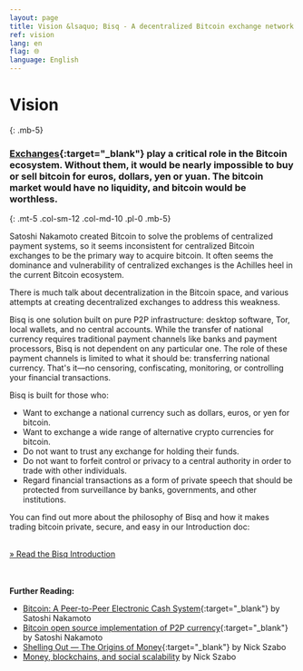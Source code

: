 ```yaml
---
layout: page
title: Vision &lsaquo; Bisq - A decentralized Bitcoin exchange network
ref: vision
lang: en
flag: 🌐
language: English
---
```

# Vision
{: .mb-5}

### [Exchanges](https://en.wikipedia.org/wiki/Bitcoin_exchange#List_of_Bitcoin_Exchanges){:target="_blank"} play a critical role in the Bitcoin ecosystem. Without them, it would be nearly impossible to buy or sell bitcoin for euros, dollars, yen or yuan. The bitcoin market would have no liquidity, and bitcoin would be worthless.
{: .mt-5 .col-sm-12 .col-md-10 .pl-0 .mb-5}



<div class="row mb-sm-4 mb-md-0 col-sm-12 col-md-8">

<p>Satoshi Nakamoto created Bitcoin to solve the problems of centralized payment systems, so it seems inconsistent for centralized Bitcoin exchanges to be the primary way to acquire bitcoin. It often seems the dominance and vulnerability of centralized exchanges is the Achilles heel in the current Bitcoin ecosystem.</p>

<p>There is much talk about decentralization in the Bitcoin space, and various attempts at creating decentralized exchanges to address this weakness.</p>

<p>Bisq is one solution built on pure P2P infrastructure: desktop software, Tor, local wallets, and no central accounts. While the transfer of national currency requires traditional payment channels like banks and payment processors, Bisq is not dependent on any particular one. The role of these payment channels is limited to what it should be: transferring national currency. That's it—no censoring, confiscating, monitoring, or controlling your financial transactions.</p>

<p>Bisq is built for those who:</p>

<ul>
  <li>Want to exchange a national currency such as dollars, euros, or yen for bitcoin.</li>
  <li>Want to exchange a wide range of alternative crypto currencies for bitcoin.</li>
  <li>Do not want to trust any exchange for holding their funds.</li>
  <li>Do not want to forfeit control or privacy to a central authority in order to trade with other individuals.</li>
  <li>Regard financial transactions as a form of private speech that should be protected from surveillance by banks, governments, and other institutions.</li>
</ul>

<p>You can find out more about the philosophy of Bisq and how it makes trading bitcoin private, secure, and easy in our Introduction doc:</p>

<p><br>
<a href="https://docs.bisq.network/intro.html" target="_blank" rel="noopener">» Read the Bisq Introduction</a></p>

</div>




<br><br>
**Further Reading:**

 - [Bitcoin: A Peer-to-Peer Electronic Cash System](https://bitcoin.org/bitcoin.pdf){:target="_blank"} by Satoshi Nakamoto
 - [Bitcoin open source implementation of P2P currency](http://p2pfoundation.ning.com/forum/topics/bitcoin-open-source){:target="_blank"} by Satoshi Nakamoto
 - [Shelling Out &#8212; The Origins of Money](http://web.archive.org/web/20160921140955/http://szabo.best.vwh.net/shell.html){:target="_blank"} by Nick Szabo
 - [Money, blockchains, and social scalability](http://unenumerated.blogspot.com/2017/02/money-blockchains-and-social-scalability.html) by Nick Szabo
